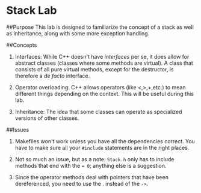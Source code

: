 # Stack Lab

##Purpose
This lab is designed to familiarize the concept of a stack as well as inheritance, along with some more exception handling.

##Concepts
1. Interfaces:  While C++ doesn't have *interfaces* per se, it does allow for abstract classes (classes where some methods are virtual).  A class that consists of all pure virtual methods, except for the destructor, is therefore a *de facto* interface.  

2. Operator overloading: C++ allows operators (like <,>,+,etc.) to mean different things depending on the context.  This will be useful during this lab.

3. Inheritance: The idea that some classes can operate as specialized versions of other classes.

##Issues

1. Makefiles won't work unless you have all the dependencies correct.  You have to make sure all your `#include` statements are in the right places.

2. Not so much an issue, but as a note: `Stack.h` only has to include methods that end with the `= 0`; anything else is a suggestion.

3. Since the operator methods deal with pointers that have been dereferenced, you need to use the . instead of the `->`.